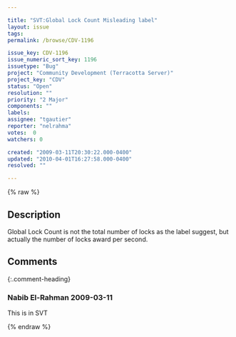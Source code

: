 ```yaml
---

title: "SVT:Global Lock Count Misleading label"
layout: issue
tags: 
permalink: /browse/CDV-1196

issue_key: CDV-1196
issue_numeric_sort_key: 1196
issuetype: "Bug"
project: "Community Development (Terracotta Server)"
project_key: "CDV"
status: "Open"
resolution: ""
priority: "2 Major"
components: ""
labels: 
assignee: "tgautier"
reporter: "nelrahma"
votes:  0
watchers: 0

created: "2009-03-11T20:30:22.000-0400"
updated: "2010-04-01T16:27:58.000-0400"
resolved: ""

---
```




{% raw %}



## Description

<div markdown="1" class="description">

Global Lock Count is not the total number of locks as the label suggest, but actually the number of locks award per second.

</div>

## Comments


{:.comment-heading}
### **Nabib El-Rahman** <span class="date">2009-03-11</span>

<div markdown="1" class="comment">

This is in SVT

</div>



{% endraw %}
